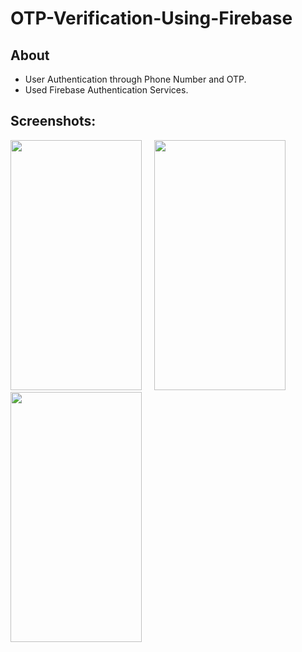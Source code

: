 # OTP-Verification-Using-Firebase

## About

* User Authentication through Phone Number and OTP.
* Used Firebase Authentication Services.

## Screenshots:

<img src="https://user-images.githubusercontent.com/55145996/117153275-6f7df900-add8-11eb-9f72-c9ae369a4667.jpg" width="210" height="400"> &nbsp;&nbsp;&nbsp; <img src="https://user-images.githubusercontent.com/55145996/117153257-6d1b9f00-add8-11eb-9f60-68fe565fc2cc.jpg" width="210" height="400"> &nbsp;&nbsp;&nbsp; <img src="https://user-images.githubusercontent.com/55145996/117153270-6ee56280-add8-11eb-8f4e-04e1e1e07171.jpg" width="210" height="400">


